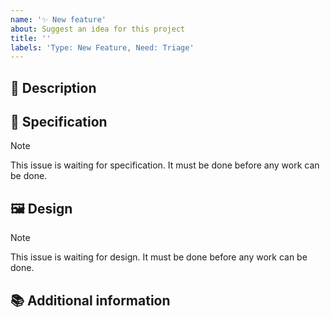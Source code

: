 ```yaml
---
name: '✨ New feature'
about: Suggest an idea for this project
title: ''
labels: 'Type: New Feature, Need: Triage'
---
```


## :book: Description

<!--
  Describe the new feature you would like to see implemented.
-->

## 📝 Specification

<!--
  List all the tasks that need to be done to implement this feature.

  Leave this section as is. It will filled by the maintainers.
-->

> [!NOTE]
> This issue is waiting for specification. It must be done before any work can be done.

## :framed_picture: Design

<!--
  If your feature requires a graphical interface, feel free to add  screenshots,
  mockups, or any other visual information. This will help the maintainers
  to understand your request and to implement it if accepted.

  Leave this section as is if you don't have any design to provide or delete it
  if no design is needed.
-->

> [!NOTE]
> This issue is waiting for design. It must be done before any work can be done.

## :books: Additional information

<!--
  Add any additional information that could help us understand your request.
  It can be ressources, links, screenshots, etc.

  Delete this section if not needed.
-->
